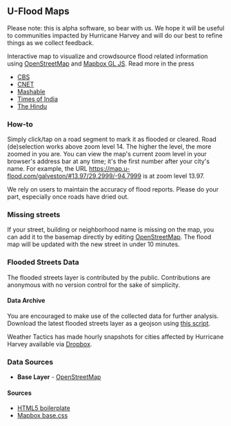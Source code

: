 ## U-Flood Maps
Please note: this is alpha software, so bear with us. We hope it will be useful to communities impacted by Hurricane Harvey and will do our best to refine things as we collect feedback.

Interactive map to visualize and crowdsource flood related information using [OpenStreetMap](http://www.openstreetmap.org/) and [Mapbox GL JS](https://www.mapbox.com/mapbox-gl-js/). Read more in the press

- [CBS](https://www.cbsnews.com/news/houston-harvey-u-flood-maps/?ftag=CNM-00-10aab6a&linkId=41670697)
- [CNET](https://www.cnet.com/news/maps-of-houstons-floods-shows-its-worse-than-you-thought-hurricane-harvey/)
- [Mashable](http://mashable.com/2017/08/30/crowdsource-map-u-flood-tracks-harvey-flooding/#WWljEZGHGmqF)
- [Times of India](http://timesofindia.indiatimes.com/tech/apps/Bangalore-techies-build-app-to-help-Chennai-flood-victims/articleshow/50039041.cms)
- [The Hindu](http://www.thehindu.com/news/cities/chennai/crowdsourced-map-to-mark-inundated-areas/article7935008.ece)

### How-to
Simply click/tap on a road segment to mark it as flooded or cleared. Road (de)selection works above zoom level 14. The higher the level, the more zoomed in you are. You can view the map's current zoom level in your browser's address bar at any time; it's the first number after your city's name. For example, the URL https://map.u-flood.com/galveston/#13.97/29.2999/-94.7999 is at zoom level 13.97.

We rely on users to maintain the accuracy of flood reports. Please do your part, especially once roads have dried out.

### Missing streets
If your street, building or neighborhood name is missing on the map, you can add it to the basemap directly by editing [OpenStreetMap](http://tasks.openstreetmap.us/). The flood map will be updated with the new street in under 10 minutes.

### Flooded Streets Data
The flooded streets layer is contributed by the public. Contributions are anonymous with no version control for the sake of simplicity.

#### Data Archive
You are encouraged to make use of the collected data for further analysis. Download the latest flooded streets layer as a geojson using [this script](https://github.com/tailwindlabs/flood-map/blob/gh-pages/snapshot/uflood-snapshot.py).

Weather Tactics has made hourly snapshots for cities affected by Hurricane Harvey available via [Dropbox](https://www.dropbox.com/sh/525vvot1fe56941/AABRuDQF9qqHs-7B4GNDAdxTa?dl=0).

### Data Sources
- **Base Layer** - [OpenStreetMap](http://osm.org)

#### Sources
- [HTML5 boilerplate](https://github.com/h5bp/html5-boilerplate)
- [Mapbox base.css](https://www.mapbox.com/base/)
